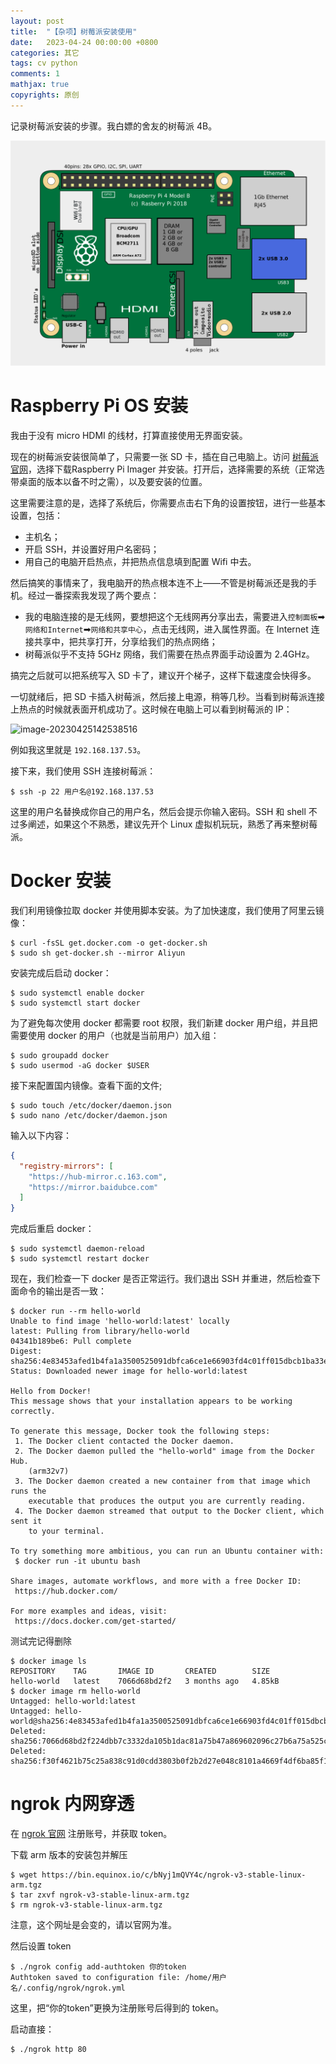```yaml
---
layout: post
title:  "【杂项】树莓派安装使用"
date:   2023-04-24 00:00:00 +0800
categories: 其它
tags: cv python
comments: 1
mathjax: true
copyrights: 原创
---
```


记录树莓派安装的步骤。我白嫖的舍友的树莓派 4B。

![Location of connectors and main ICs on Raspberry Pi 4](../assets/post/images/1280px-RaspberryPi_Model_4B.png)

# Raspberry Pi OS 安装

我由于没有 micro HDMI 的线材，打算直接使用无界面安装。

现在的树莓派安装很简单了，只需要一张 SD 卡，插在自己电脑上。访问 [树莓派官网](https://www.raspberrypi.com/software/)，选择下载Raspberry Pi Imager 并安装。打开后，选择需要的系统（正常选带桌面的版本以备不时之需），以及要安装的位置。

这里需要注意的是，选择了系统后，你需要点击右下角的设置按钮，进行一些基本设置，包括：

- 主机名；
- 开启 SSH，并设置好用户名密码；
- 用自己的电脑开启热点，并把热点信息填到配置 Wifi 中去。

然后搞笑的事情来了，我电脑开的热点根本连不上——不管是树莓派还是我的手机。经过一番探索我发现了两个要点：

- 我的电脑连接的是无线网，要想把这个无线网再分享出去，需要进入`控制面板`➡`网络和Internet`➡`网络和共享中心`，点击无线网，进入属性界面。在 Internet 连接共享中，把共享打开，分享给我们的热点网络；
- 树莓派似乎不支持 5GHz 网络，我们需要在热点界面手动设置为 2.4GHz。

搞完之后就可以把系统写入 SD 卡了，建议开个梯子，这样下载速度会快得多。

一切就绪后，把 SD 卡插入树莓派，然后接上电源，稍等几秒。当看到树莓派连接上热点的时候就表面开机成功了。这时候在电脑上可以看到树莓派的 IP：

![image-20230425142538516](./assets/image-20230425142538516.png)

例如我这里就是 `192.168.137.53`。

接下来，我们使用 SSH 连接树莓派：

```shell
$ ssh -p 22 用户名@192.168.137.53
```

这里的用户名替换成你自己的用户名，然后会提示你输入密码。SSH 和 shell 不过多阐述，如果这个不熟悉，建议先开个 Linux 虚拟机玩玩，熟悉了再来整树莓派。

# Docker 安装

我们利用镜像拉取 docker 并使用脚本安装。为了加快速度，我们使用了阿里云镜像：

```shell
$ curl -fsSL get.docker.com -o get-docker.sh
$ sudo sh get-docker.sh --mirror Aliyun
```

安装完成后启动 docker：

```shell
$ sudo systemctl enable docker
$ sudo systemctl start docker
```

为了避免每次使用 docker 都需要 root 权限，我们新建 docker 用户组，并且把需要使用 docker 的用户（也就是当前用户）加入组：

```shell
$ sudo groupadd docker
$ sudo usermod -aG docker $USER
```

接下来配置国内镜像。查看下面的文件;

```shell
$ sudo touch /etc/docker/daemon.json
$ sudo nano /etc/docker/daemon.json
```

输入以下内容：

```json
{
  "registry-mirrors": [
    "https://hub-mirror.c.163.com",
    "https://mirror.baidubce.com"
  ]
}
```

完成后重启 docker：

```shell
$ sudo systemctl daemon-reload
$ sudo systemctl restart docker
```

现在，我们检查一下 docker 是否正常运行。我们退出 SSH 并重进，然后检查下面命令的输出是否一致：

```shell
$ docker run --rm hello-world
Unable to find image 'hello-world:latest' locally
latest: Pulling from library/hello-world
04341b189be6: Pull complete
Digest: sha256:4e83453afed1b4fa1a3500525091dbfca6ce1e66903fd4c01ff015dbcb1ba33e
Status: Downloaded newer image for hello-world:latest

Hello from Docker!
This message shows that your installation appears to be working correctly.

To generate this message, Docker took the following steps:
 1. The Docker client contacted the Docker daemon.
 2. The Docker daemon pulled the "hello-world" image from the Docker Hub.
    (arm32v7)
 3. The Docker daemon created a new container from that image which runs the
    executable that produces the output you are currently reading.
 4. The Docker daemon streamed that output to the Docker client, which sent it
    to your terminal.

To try something more ambitious, you can run an Ubuntu container with:
 $ docker run -it ubuntu bash

Share images, automate workflows, and more with a free Docker ID:
 https://hub.docker.com/

For more examples and ideas, visit:
 https://docs.docker.com/get-started/
```

测试完记得删除

```shell
$ docker image ls
REPOSITORY    TAG       IMAGE ID       CREATED        SIZE
hello-world   latest    7066d68bd2f2   3 months ago   4.85kB
$ docker image rm hello-world
Untagged: hello-world:latest
Untagged: hello-world@sha256:4e83453afed1b4fa1a3500525091dbfca6ce1e66903fd4c01ff015dbcb1ba33e
Deleted: sha256:7066d68bd2f224dbb7c3332da105b1dac81a75b47a869602096c27b6a75a525c
Deleted: sha256:f30f4621b75c25a838c91d0cdd3803b0f2b2d27e048c8101a4669f4df6ba85f1
```

# ngrok 内网穿透

在 [ngrok 官网](https://dashboard.ngrok.com/) 注册账号，并获取 token。

下载 arm 版本的安装包并解压

```shell
$ wget https://bin.equinox.io/c/bNyj1mQVY4c/ngrok-v3-stable-linux-arm.tgz
$ tar zxvf ngrok-v3-stable-linux-arm.tgz
$ rm ngrok-v3-stable-linux-arm.tgz
```

注意，这个网址是会变的，请以官网为准。

然后设置 token

```shell
$ ./ngrok config add-authtoken 你的token
Authtoken saved to configuration file: /home/用户名/.config/ngrok/ngrok.yml
```

这里，把“你的token”更换为注册账号后得到的 token。

启动直接：

```shell
$ ./ngrok http 80
```

